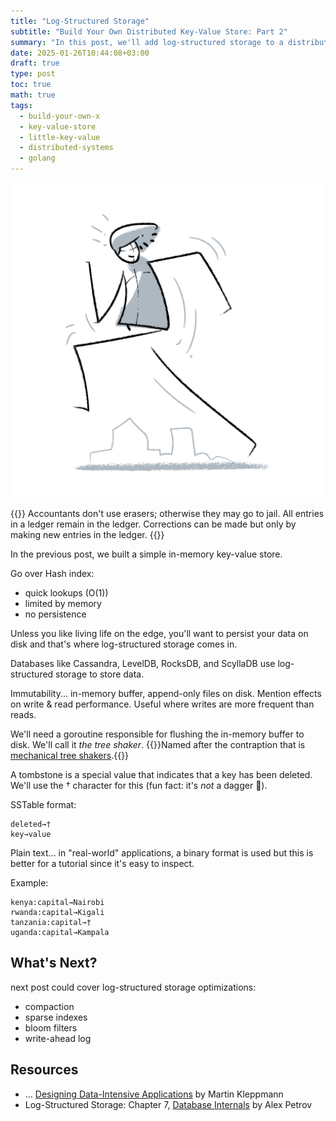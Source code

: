 ```yaml
---
title: "Log-Structured Storage"
subtitle: "Build Your Own Distributed Key-Value Store: Part 2"
summary: "In this post, we'll add log-structured storage to a distributed key-value store I'm building from scratch"
date: 2025-01-26T10:44:08+03:00
draft: true
type: post
toc: true
math: true
tags:
  - build-your-own-x
  - key-value-store
  - little-key-value
  - distributed-systems
  - golang
---
```


<div align="center" class="image-container">
  <img src="/images/illustrations/man-running.png" alt="Man running illustration"/>
</div>

{{<epigraph pre="Pat Helland">}}
Accountants don't use erasers; otherwise they may go to jail. All entries in a ledger remain in the ledger. Corrections can be made but only by making new entries in the ledger.
{{</epigraph>}}

In the previous post, we built a simple in-memory key-value store.

Go over Hash index:
- quick lookups (O(1))
- limited by memory
- no persistence

Unless you like living life on the edge, you'll want to persist your data on disk and that's where log-structured storage comes in.

Databases like Cassandra, LevelDB, RocksDB, and ScyllaDB use log-structured storage to store data.

Immutability... in-memory buffer, append-only files on disk. Mention effects on write & read performance. Useful where writes are more frequent than reads.

We'll need a goroutine responsible for flushing the in-memory buffer to disk. We'll call it _the tree shaker_. {{<marginnote>}}Named after the contraption that is [mechanical tree shakers](https://upload.wikimedia.org/wikipedia/commons/5/5e/Olive_harvest_2014.webm).{{</marginnote>}}

A tombstone is a special value that indicates that a key has been deleted. We'll use the † character for this (fun fact: it's _not_ a dagger 🙂).

SSTable format:

```text
deleted→†
key→value
```

Plain text... in "real-world" applications, a binary format is used but this is better for a tutorial since it's easy to inspect.

Example:

```text
kenya:capital→Nairobi
rwanda:capital→Kigali
tanzania:capital→†
uganda:capital→Kampala
```

## What's Next?

next post could cover log-structured storage optimizations:

- compaction
- sparse indexes
- bloom filters
- write-ahead log

## Resources

- ... [Designing Data-Intensive Applications](https://dataintensive.net/) by Martin Kleppmann
- Log-Structured Storage: Chapter 7, [Database Internals](https://www.databass.dev/) by Alex Petrov
